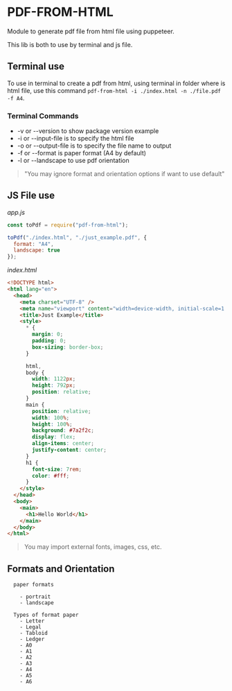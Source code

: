 # PDF-FROM-HTML

Module to generate pdf file from html file using puppeteer.

This lib is both to use by terminal and js file.

## Terminal use

To use in terminal to create a pdf from html, using terminal in folder where is html file, use this command `pdf-from-html -i ./index.html -n ./file.pdf -f A4`.

### Terminal Commands

- -v or --version to show package version example
- -i or --input-file is to specify the html file
- -o or --output-file is to specify the file name to output
- -f or --format is paper format (A4 by default)
- -l or --landscape to use pdf orientation

> "You may ignore format and orientation options if want to use default"

## JS File use

_app.js_

```javascript
const toPdf = require("pdf-from-html");

toPdf("./index.html", "./just_example.pdf", {
  format: "A4",
  landscape: true
});
```

_index.html_

```html
<!DOCTYPE html>
<html lang="en">
  <head>
    <meta charset="UTF-8" />
    <meta name="viewport" content="width=device-width, initial-scale=1.0" />
    <title>Just Example</title>
    <style>
      * {
        margin: 0;
        padding: 0;
        box-sizing: border-box;
      }

      html,
      body {
        width: 1122px;
        height: 792px;
        position: relative;
      }
      main {
        position: relative;
        width: 100%;
        height: 100%;
        background: #7a2f2c;
        display: flex;
        align-items: center;
        justify-content: center;
      }
      h1 {
        font-size: 7rem;
        color: #fff;
      }
    </style>
  </head>
  <body>
    <main>
      <h1>Hello World</h1>
    </main>
  </body>
</html>
```

> You may import external fonts, images, css, etc.

## Formats and Orientation

      paper formats

        - portrait
        - landscape

      Types of format paper
        - Letter
        - Legal
        - Tabloid
        - Ledger
        - A0
        - A1
        - A2
        - A3
        - A4
        - A5
        - A6

